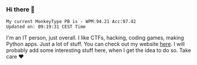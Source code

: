 ### Hi there 👋
<!-- PB START -->
```
My current MonkeyType PB is - WPM:94.21 Acc:97.42
Updated on: 09:19:31 CEST Time
```
<!-- PB END -->
I'm an IT person, just overall. I like CTFs, hacking, coding games, making Python apps. Just a lot of stuff.
You can check out my website [here](https://skill3472.github.io/).
I will probably add some interesting stuff here, when I get the idea to do so. Take care ❤️
